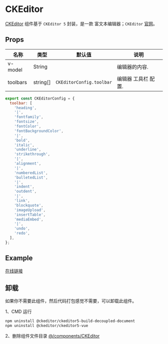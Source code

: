 # CKEditor


[CKEditor](https://github.com/lqsong/admin-antd-vue/tree/vite/src/components/CKEditor/) 组件基于 `CKEditor 5` 封装，是一款 富文本编辑器；`CKEditor` [官网](https://ckeditor.com/)。


## Props

| 名称     | 类型    | 默认值                      | 说明                                                                           |
| -------- | ------ | -------------------------- | ------------------------------------------------------------------------------------- |
| v-model    | String |                      | 编辑器的内容.                                    |
| toolbars  | string[] |  `CKEditorConfig.toolbar`          | 编辑器 工具栏 配置.                                                                    |

```js
export const CKEditorConfig = {
  toolbar: [
    'heading',
    '|',
    'fontfamily',
    'fontsize',
    'fontColor',
    'fontBackgroundColor',
    '|',
    'bold',
    'italic',
    'underline',
    'strikethrough',
    '|',
    'alignment',
    '|',
    'numberedList',
    'bulletedList',
    '|',
    'indent',
    'outdent',
    '|',
    'link',
    'blockquote',
    'imageUpload',
    'insertTable',
    'mediaEmbed',
    '|',
    'undo',
    'redo',
  ],
};

```


## Example

[在线链接](http://vite-demo.admin-antd-vue.liqingsong.cc/#/component/editor/ckeditor)


## 卸载

如果你不需要此组件，然后代码打包感觉不需要，可以卸载此组件。

1、CMD 运行

```bash
npm uninstall @ckeditor/ckeditor5-build-decoupled-document
npm uninstall @ckeditor/ckeditor5-vue
```

2、删除组件文件目录 [@/components/CKEditor](https://github.com/lqsong/admin-antd-vue/tree/vite/src/components/CKEditor/)